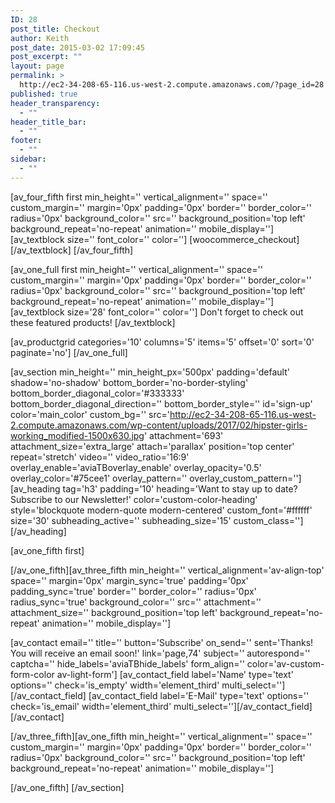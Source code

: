 ```yaml
---
ID: 28
post_title: Checkout
author: Keith
post_date: 2015-03-02 17:09:45
post_excerpt: ""
layout: page
permalink: >
  http://ec2-34-208-65-116.us-west-2.compute.amazonaws.com/?page_id=28
published: true
header_transparency:
  - ""
header_title_bar:
  - ""
footer:
  - ""
sidebar:
  - ""
---
```

[av_four_fifth first min_height='' vertical_alignment='' space='' custom_margin='' margin='0px' padding='0px' border='' border_color='' radius='0px' background_color='' src='' background_position='top left' background_repeat='no-repeat' animation='' mobile_display='']
[av_textblock size='' font_color='' color='']
[woocommerce_checkout]
[/av_textblock]
[/av_four_fifth]

[av_one_full first min_height='' vertical_alignment='' space='' custom_margin='' margin='0px' padding='0px' border='' border_color='' radius='0px' background_color='' src='' background_position='top left' background_repeat='no-repeat' animation='' mobile_display='']
[av_textblock size='28' font_color='' color='']
Don't forget to check out these featured products!
[/av_textblock]

[av_productgrid categories='10' columns='5' items='5' offset='0' sort='0' paginate='no']
[/av_one_full]

[av_section min_height='' min_height_px='500px' padding='default' shadow='no-shadow' bottom_border='no-border-styling' bottom_border_diagonal_color='#333333' bottom_border_diagonal_direction='' bottom_border_style='' id='sign-up' color='main_color' custom_bg='' src='http://ec2-34-208-65-116.us-west-2.compute.amazonaws.com/wp-content/uploads/2017/02/hipster-girls-working_modified-1500x630.jpg' attachment='693' attachment_size='extra_large' attach='parallax' position='top center' repeat='stretch' video='' video_ratio='16:9' overlay_enable='aviaTBoverlay_enable' overlay_opacity='0.5' overlay_color='#75cee1' overlay_pattern='' overlay_custom_pattern='']
[av_heading tag='h3' padding='10' heading='Want to stay up to date? Subscribe to our Newsletter!' color='custom-color-heading' style='blockquote modern-quote modern-centered' custom_font='#ffffff' size='30' subheading_active='' subheading_size='15' custom_class=''][/av_heading]

[av_one_fifth first]

[/av_one_fifth][av_three_fifth min_height='' vertical_alignment='av-align-top' space='' margin='0px' margin_sync='true' padding='0px' padding_sync='true' border='' border_color='' radius='0px' radius_sync='true' background_color='' src='' attachment='' attachment_size='' background_position='top left' background_repeat='no-repeat' animation='' mobile_display='']

[av_contact email='' title='' button='Subscribe' on_send='' sent='Thanks! You will receive an email soon!' link='page,74' subject='' autorespond='' captcha='' hide_labels='aviaTBhide_labels' form_align='' color='av-custom-form-color av-light-form']
[av_contact_field label='Name' type='text' options='' check='is_empty' width='element_third' multi_select=''][/av_contact_field]
[av_contact_field label='E-Mail' type='text' options='' check='is_email' width='element_third' multi_select=''][/av_contact_field]
[/av_contact]

[/av_three_fifth][av_one_fifth min_height='' vertical_alignment='' space='' custom_margin='' margin='0px' padding='0px' border='' border_color='' radius='0px' background_color='' src='' background_position='top left' background_repeat='no-repeat' animation='' mobile_display='']

[/av_one_fifth]
[/av_section]